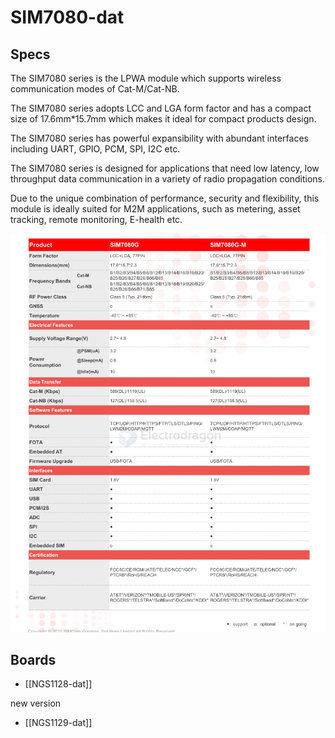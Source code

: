 
# SIM7080-dat

## Specs 

The SIM7080 series is the LPWA module which supports wireless communication modes of Cat-M/Cat-NB. 
 
The SIM7080 series adopts LCC and LGA form factor and has a compact size of 17.6mm*15.7mm which makes it ideal for compact products design. 
 
The SIM7080 series has powerful expansibility with abundant interfaces including UART, GPIO, PCM, SPI, I2C etc. 

The SIM7080 series is designed for applications that need low latency, low throughput data communication in a variety of radio propagation conditions. 

Due to the unique combination of performance, security and flexibility, this module is ideally suited for M2M applications, such as metering, asset tracking, remote monitoring, E-health etc. 


![](2024-06-25-17-07-01.png)

## Boards 

- [[NGS1128-dat]]

new version
- [[NGS1129-dat]]



